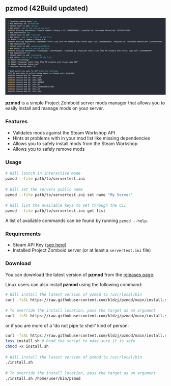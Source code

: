 ## pzmod (42Build updated)

![Project Banner showing usage example](/.github/banner.png?raw=true)

**pzmod** is a simple Project Zomboid server mods manager that allows you to easily install and manage mods on your server.

### Features

- Validates mods against the Steam Workshop API
- Hints at problems with in your mod list like missing dependencies
- Allows you to safely install mods from the Steam Workshop
- Allows you to safely remove mods

### Usage

```bash
# Will launch in interactive mode
pzmod --file path/to/servertest.ini

# Will set the servers public name
pzmod --file path/to/servertest.ini set name "My Server"

# Will list the available keys to set through the CLI
pzmod --file path/to/servertest.ini get list
```

A list of available commands can be found by running `pzmod --help`.

### Requirements

- Steam API Key ([see here](https://steamcommunity.com/dev/apikey))
- Installed Project Zomboid server (or at least a `servertest.ini` file)

### Download

You can download the latest version of **pzmod** from the [releases page](https://github.com/kldzj/pzmod/releases).

Linux users can also install **pzmod** using the following command:

```bash
# Will install the latest version of pzmod to /usr/local/bin
curl -fsSL https://raw.githubusercontent.com/kldzj/pzmod/main/install.sh | bash -s

# To override the install location, pass the target as an argument
curl -fsSL https://raw.githubusercontent.com/kldzj/pzmod/main/install.sh | bash -s -- /home/user/bin/pzmod
```

or if you are more of a 'do not pipe to shell' kind of person:

```bash
curl -fsSL https://raw.githubusercontent.com/kldzj/pzmod/main/install.sh -o install.sh
less install.sh # Read the script to make sure it is safe
chmod +x install.sh

# Will install the latest version of pzmod to /usr/local/bin
./install.sh

# To override the install location, pass the target as an argument
./install.sh /home/user/bin/pzmod
```

